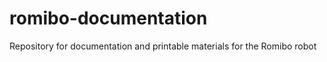 romibo-documentation
====================

Repository for documentation and printable materials for the Romibo robot